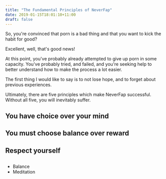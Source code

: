 ```yaml
---
title: "The Fundamental Principles of NeverFap"
date: 2019-01-15T18:01:10+11:00
draft: false
---
```


So, you're convinced that porn is a bad thing and that you want to kick the habit for good?

Excellent, well, that's good news!

At this point, you've probably already attempted to give up porn in some capacity. You've probably tried, and failed, and you're seeking help to better understand how to make the process a lot easier. 

The first thing I would like to say is to not lose hope, and to forget about previous experiences. 

Ultimately, there are five principles which make NeverFap successful. Without all five, you will inevitably suffer. 



## You have choice over your mind


## You must choose balance over reward


## Respect yourself

## 

- Balance
- Meditation


